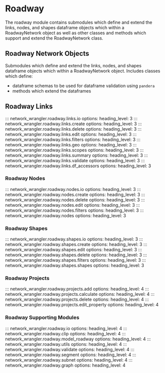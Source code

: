 # Roadway

The roadway module contains submodules which define and extend the links, nodes, and shapes dataframe objects which within a RoadwayNetwork object as well as other classes and methods which support and extend the RoadwayNetwork class.

## Roadway Network Objects

Submodules which define and extend the links, nodes, and shapes dataframe objects which within a RoadwayNetwork object.  Includes classes which define:

- dataframe schemas to be used for dataframe validation using `pandera`
- methods which extend the dataframes

## Roadway Links

::: network_wrangler.roadway.links.io
    options:
        heading_level: 3
::: network_wrangler.roadway.links.create
    options:
        heading_level: 3
::: network_wrangler.roadway.links.delete
    options:
        heading_level: 3
::: network_wrangler.roadway.links.edit
    options:
        heading_level: 3
::: network_wrangler.roadway.links.filters
    options:
        heading_level: 3
::: network_wrangler.roadway.links.geo
    options:
        heading_level: 3
::: network_wrangler.roadway.links.scopes
    options:
        heading_level: 3
::: network_wrangler.roadway.links.summary
    options:
        heading_level: 3
::: network_wrangler.roadway.links.validate
    options:
        heading_level: 3
::: network_wrangler.roadway.links.df_accessors
    options:
        heading_level: 3

### Roadway Nodes

::: network_wrangler.roadway.nodes.io
    options:
        heading_level: 3
::: network_wrangler.roadway.nodes.create
    options:
        heading_level: 3
::: network_wrangler.roadway.nodes.delete
    options:
        heading_level: 3
::: network_wrangler.roadway.nodes.edit
    options:
        heading_level: 3
::: network_wrangler.roadway.nodes.filters
    options:
        heading_level: 3
::: network_wrangler.roadway.nodes
    options:
        heading_level: 3

### Roadway Shapes

::: network_wrangler.roadway.shapes.io
    options:
        heading_level: 3
::: network_wrangler.roadway.shapes.create
    options:
        heading_level: 3
::: network_wrangler.roadway.shapes.edit
    options:
        heading_level: 3
::: network_wrangler.roadway.shapes.delete
    options:
        heading_level: 3
::: network_wrangler.roadway.shapes.filters
    options:
        heading_level: 3
::: network_wrangler.roadway.shapes.shapes
    options:
        heading_level: 3

### Roadway Projects

::: network_wrangler.roadway.projects.add
    options:
        heading_level: 4
::: network_wrangler.roadway.projects.calculate
    options:
        heading_level: 4
::: network_wrangler.roadway.projects.delete
    options:
        heading_level: 4
::: network_wrangler.roadway.projects.edit_property
    options:
        heading_level: 4

### Roadway Supporting Modules

::: network_wrangler.roadway.io
    options:
        heading_level: 4
::: network_wrangler.roadway.clip
    options:
        heading_level: 4
::: network_wrangler.roadway.model_roadway
    options:
        heading_level: 4
::: network_wrangler.roadway.utils
    options:
        heading_level: 4
::: network_wrangler.roadway.validate
    options:
        heading_level: 4
::: network_wrangler.roadway.segment
    options:
        heading_level: 4
::: network_wrangler.roadway.subnet
    options:
        heading_level: 4
::: network_wrangler.roadway.graph
    options:
        heading_level: 4